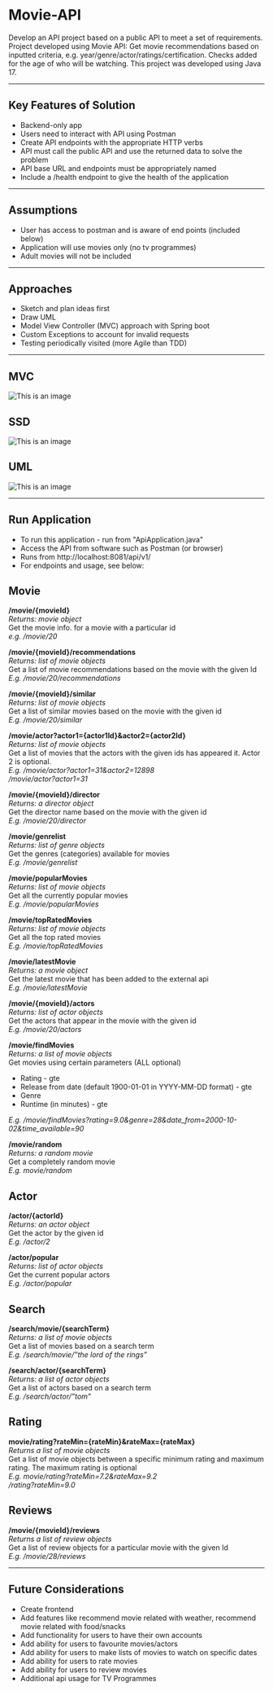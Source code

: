 # Movie-API

Develop an API project based on a public API to meet a set of requirements. Project developed using Movie API: Get movie
recommendations based on inputted criteria, e.g. year/genre/actor/ratings/certification. Checks added for the age of who
will be watching.
This project was developed using Java 17.

---

## Key Features of Solution

+ Backend-only app
+ Users need to interact with API using Postman
+ Create API endpoints with the appropriate HTTP verbs
+ API must call the public API and use the returned data to solve the problem
+ API base URL and endpoints must be appropriately named
+ Include a /health endpoint to give the health of the application

---

## Assumptions

+ User has access to postman and is aware of end points (included below)
+ Application will use movies only (no tv programmes)
+ Adult movies will not be included

---

## Approaches

+ Sketch and plan ideas first
+ Draw UML
+ Model View Controller (MVC) approach with Spring boot
+ Custom Exceptions to account for invalid requests
+ Testing periodically visited (more Agile than TDD)

---

## MVC

![This is an image](https://github.com/hvferreira/movie-api/tree/master/Docs/MVC.png)

## SSD

![This is an image](https://github.com/hvferreira/movie-api/tree/master/Docs/SSD.png)

## UML

![This is an image](https://github.com/hvferreira/movie-api/blob/master/Docs/UML.png)

---

## Run Application
+ To run this application - run from "ApiApplication.java"
+ Access the API from software such as Postman (or browser)
+ Runs from http://localhost:8081/api/v1/
+ For endpoints and usage, see below:
  
## Movie

**/movie/{movieId}** <br />
*Returns: movie object* <br />
Get the movie info. for a movie with a particular id <br />
*e.g. /movie/20* <br />

**/movie/{movieId}/recommendations** <br />
*Returns: list of movie objects* <br />
Get a list of movie recommendations based on the movie with the given Id <br />
*E.g. /movie/20/recommendations* <br />

**/movie/{movieId}/similar** <br />
*Returns: list of movie objects* <br />
Get a list of similar movies based on the movie with the given id <br />
*E.g. /movie/20/similar* <br />

**/movie/actor?actor1={actor1Id}&actor2={actor2Id}** <br />
*Returns: list of movie objects* <br />
Get a list of movies that the actors with the given ids has appeared it.  Actor 2 is optional. <br />
*E.g. /movie/actor?actor1=31&actor2=12898 <br />
/movie/actor?actor1=31*


**/movie/{movieId}/director**<br />
*Returns: a director object*<br />
Get the director name based on the movie with the given id<br />
*E.g. /movie/20/director*

**/movie/genrelist** <br />
*Returns: list of genre objects* <br />
Get the genres (categories) available for movies <br />
*E.g. /movie/genrelist*

**/movie/popularMovies**<br />
*Returns: list of movie objects*<br />
Get all the currently popular movies<br />
*E.g. /movie/popularMovies*

**/movie/topRatedMovies** <br />
*Returns: list of movie objects*<br />
Get all the top rated movies<br />
*E.g. /movie/topRatedMovies*<br />


**/movie/latestMovie**<br />
*Returns: a movie object*<br />
Get the latest movie that has been added to the external api<br />
*E.g. /movie/latestMovie*

**/movie/{movieId}/actors**<br />
*Returns: list of actor objects*<br />
Get the actors that appear in the movie with the given id<br />
*E.g. /movie/20/actors*

**/movie/findMovies**<br />
*Returns: a list of movie objects*<br />
Get movies using certain parameters (ALL optional)<br />
+ Rating - gte<br />
+ Release from date (default 1900-01-01 in YYYY-MM-DD format) - gte<br />
+ Genre<br />
+ Runtime (in minutes) - gte<br />

*E.g. /movie/findMovies?rating=9.0&genre=28&date_from=2000-10-02&time_available=90*


**/movie/random** <br />
*Returns: a random movie*<br />
Get a completely random movie<br />
*E.g. movie/random*

## Actor

**/actor/{actorId}** <br />
*Returns: an actor object* <br />
Get the actor by the given id<br />
*E.g. /actor/2*

**/actor/popular** <br />
*Returns: list of actor objects* <br />
Get the current popular actors <br />
*E.g. /actor/popular*


## Search

**/search/movie/{searchTerm}** <br />
*Returns: a list of movie objects* <br />
Get a list of movies based on a search term <br />
*E.g. /search/movie/”the lord of the rings”*

**/search/actor/{searchTerm}** <br />
*Returns: a list of actor objects* <br />
Get a list of actors based on a search term<br />
*E.g. /search/actor/”tom”*


## Rating

**movie/rating?rateMin={rateMin}&rateMax={rateMax}** <br />
*Returns a list of movie objects* <br />
Get a list of movie objects between a specific minimum rating and maximum rating.  The maximum rating is optional <br />
*E.g. movie/rating?rateMin=7.2&rateMax=9.2 <br />
/rating?rateMin=9.0*


## Reviews

**/movie/{movieId}/reviews** <br />
*Returns a list of review objects* <br /> 
Get a list of review objects for a particular movie with the given Id<br />
*E.g. /movie/28/reviews*

---



## Future Considerations

+ Create frontend
+ Add features like recommend movie related with weather, recommend movie related with food/snacks
+ Add functionality for users to have their own accounts
+ Add ability for users to favourite movies/actors
+ Add ability for users to make lists of movies to watch on specific dates
+ Add ability for users to rate movies
+ Add ability for users to review movies
+ Additional api usage for TV Programmes